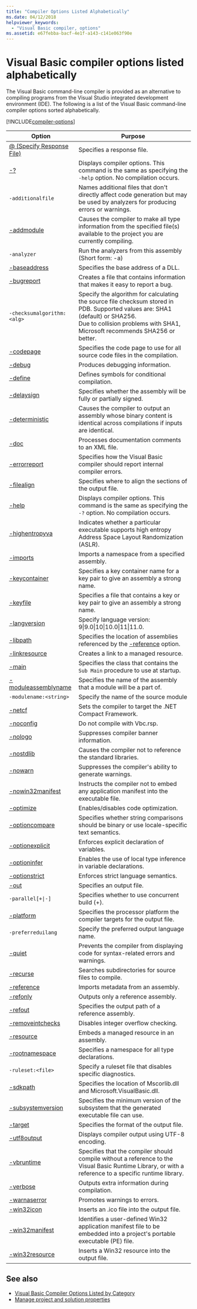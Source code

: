 ```yaml
---
title: "Compiler Options Listed Alphabetically"
ms.date: 04/12/2018
helpviewer_keywords: 
  - "Visual Basic compiler, options"
ms.assetid: e67febba-bacf-4e1f-a143-c141e063f90e
---
```

# Visual Basic compiler options listed alphabetically
The Visual Basic command-line compiler is provided as an alternative to compiling programs from the Visual Studio integrated development environment (IDE). The following is a list of the Visual Basic command-line compiler options sorted alphabetically.  

[!INCLUDE[compiler-options](~/includes/compiler-options.md)]
  
|Option|Purpose|  
|------------|-------------|  
|[@ (Specify Response File)](specify-response-file.md)|Specifies a response file.|  
|[-?](help.md)|Displays compiler options. This command is the same as specifying the `-help` option. No compilation occurs.|  
|`-additionalfile`|Names additional files that don't directly affect code generation but may be used by analyzers for producing errors or warnings.|  
|[-addmodule](addmodule.md)|Causes the compiler to make all type information from the specified file(s) available to the project you are currently compiling.|  
|`-analyzer`|Run the analyzers from this assembly (Short form: -a)|  
|[-baseaddress](baseaddress.md)|Specifies the base address of a DLL.|  
|[-bugreport](bugreport.md)|Creates a file that contains information that makes it easy to report a bug.|  
|`-checksumalgorithm:<alg>`|Specify the algorithm for calculating the source file checksum stored in PDB.  Supported values are: SHA1 (default) or SHA256. <br>Due to collision problems with SHA1, Microsoft recommends SHA256 or better.|  
|[-codepage](codepage.md)|Specifies the code page to use for all source code files in the compilation.|  
|[-debug](debug.md)|Produces debugging information.|  
|[-define](define.md)|Defines symbols for conditional compilation.|  
|[-delaysign](delaysign.md)|Specifies whether the assembly will be fully or partially signed.|  
|[-deterministic](deterministic.md)|Causes the compiler to output an assembly whose binary content is identical across compilations if inputs are identical.|
|[-doc](doc.md)|Processes documentation comments to an XML file.|  
|[-errorreport](errorreport.md)|Specifies how the Visual Basic compiler should report internal compiler errors.|  
|[-filealign](filealign.md)|Specifies where to align the sections of the output file.|  
|[-help](help.md)|Displays compiler options. This command is the same as specifying the `-?` option. No compilation occurs.|  
|[-highentropyva](highentropyva.md)|Indicates whether a particular executable supports high entropy Address Space Layout Randomization (ASLR).|  
|[-imports](imports.md)|Imports a namespace from a specified assembly.|  
|[-keycontainer](keycontainer.md)|Specifies a key container name for a key pair to give an assembly a strong name.|  
|[-keyfile](keyfile.md)|Specifies a file that contains a key or key pair to give an assembly a strong name.|  
|[-langversion](langversion.md)|Specify language version: 9&#124;9.0&#124;10&#124;10.0&#124;11&#124;11.0.|  
|[-libpath](libpath.md)|Specifies the location of assemblies referenced by the [-reference](reference.md) option.|  
|[-linkresource](linkresource.md)|Creates a link to a managed resource.|  
|[-main](main.md)|Specifies the class that contains the `Sub Main` procedure to use at startup.|  
|[-moduleassemblyname](moduleassemblyname.md)|Specifies the name of the assembly that a module will be a part of.|  
|`-modulename:<string>`|Specify the name of the source module|  
|[-netcf](netcf.md)|Sets the compiler to target the .NET Compact Framework.|  
|[-noconfig](noconfig.md)|Do not compile with Vbc.rsp.|  
|[-nologo](nologo.md)|Suppresses compiler banner information.|  
|[-nostdlib](nostdlib.md)|Causes the compiler not to reference the standard libraries.|  
|[-nowarn](nowarn.md)|Suppresses the compiler's ability to generate warnings.|  
|[-nowin32manifest](nowin32manifest.md)|Instructs the compiler not to embed any application manifest into the executable file.|  
|[-optimize](optimize.md)|Enables/disables code optimization.|  
|[-optioncompare](optioncompare.md)|Specifies whether string comparisons should be binary or use locale-specific text semantics.|  
|[-optionexplicit](optionexplicit.md)|Enforces explicit declaration of variables.|  
|[-optioninfer](optioninfer.md)|Enables the use of local type inference in variable declarations.|  
|[-optionstrict](optionstrict.md)|Enforces strict language semantics.|  
|[-out](out.md)|Specifies an output file.|  
|<code>-parallel[+&#124;-]</code>|Specifies whether to use concurrent build (+).|  
|[-platform](platform.md)|Specifies the processor platform the compiler targets for the output file.|  
|`-preferreduilang`|Specify the preferred output language name.|  
|[-quiet](quiet.md)|Prevents the compiler from displaying code for syntax-related errors and warnings.|  
|[-recurse](recurse.md)|Searches subdirectories for source files to compile.|  
|[-reference](reference.md)|Imports metadata from an assembly.|  
|[-refonly](refonly-compiler-option.md)|Outputs only a reference assembly.|
|[-refout](refout-compiler-option.md)|Specifies the output path of a reference assembly.|
|[-removeintchecks](removeintchecks.md)|Disables integer overflow checking.|  
|[-resource](resource.md)|Embeds a managed resource in an assembly.|  
|[-rootnamespace](rootnamespace.md)|Specifies a namespace for all type declarations.|  
|`-ruleset:<file>`|Specify a ruleset file that disables specific diagnostics.|  
|[-sdkpath](sdkpath.md)|Specifies the location of Mscorlib.dll and Microsoft.VisualBasic.dll.|  
|[-subsystemversion](subsystemversion.md)|Specifies the minimum version of the subsystem that the generated executable file can use.|  
|[-target](target.md)|Specifies the format of the output file.|  
|[-utf8output](utf8output.md)|Displays compiler output using UTF-8 encoding.|  
|[-vbruntime](vbruntime.md)|Specifies that the compiler should compile without a reference to the Visual Basic Runtime Library, or with a reference to a specific runtime library.|  
|[-verbose](verbose.md)|Outputs extra information during compilation.|  
|[-warnaserror](warnaserror.md)|Promotes warnings to errors.|  
|[-win32icon](win32icon.md)|Inserts an .ico file into the output file.|  
|[-win32manifest](win32manifest.md)|Identifies a user-defined Win32 application manifest file to be embedded into a project's portable executable (PE) file.|  
|[-win32resource](win32resource.md)|Inserts a Win32 resource into the output file.|  
  
## See also

- [Visual Basic Compiler Options Listed by Category](compiler-options-listed-by-category.md)
- [Manage project and solution properties](/visualstudio/ide/managing-project-and-solution-properties)
